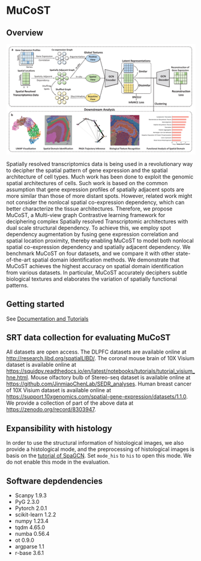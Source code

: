 # MuCoST

## Overview
![](https://github.com/tju-zl/MuCoST/blob/master/framework.png)

Spatially resolved transcriptomics data is being used in a revolutionary way to decipher the spatial pattern of gene expression and the spatial architecture of cell types. Much work has been done to exploit the genomic spatial architectures of cells. Such work is based on the common assumption that gene expression profiles of spatially adjacent spots are more similar than those of more distant spots. However, related work might not consider the nonlocal spatial co-expression dependency, which can better characterize the tissue architectures. Therefore, we propose MuCoST, a Multi-view graph Contrastive learning framework for deciphering complex Spatially resolved Transcriptomic architectures with dual scale structural dependency. To achieve this, we employ spot dependency augmentation by fusing gene expression correlation and spatial location proximity, thereby enabling MuCoST to model both nonlocal spatial co-expression dependency and spatially adjacent dependency. We benchmark MuCoST on four datasets, and we compare it with other state-of-the-art spatial domain identification methods. We demonstrate that MuCoST achieves the highest accuracy on spatial domain identification from various datasets. In particular, MuCoST accurately deciphers subtle biological textures and elaborates the variation of spatially functional patterns.

## Getting started
See [Documentation and Tutorials](https://github.com/tju-zl/MuCoST/blob/master/MuCoST_DLPFC%20Tutorial.ipynb)

## SRT data collection for evaluating MuCoST
All datasets are open access. The DLPFC datasets are available online at http://research.libd.org/spatialLIBD/. The coronal mouse brain of 10X Visium dataset is available online at https://squidpy.readthedocs.io/en/latest/notebooks/tutorials/tutorial_visium_hne.html. Mouse olfactory bulb of Stereo-seq dataset is available online at https://github.com/JinmiaoChenLab/SEDR_analyses. Human breast cancer of 10X Visium dataset is available online at https://support.10xgenomics.com/spatial-gene-expression/datasets/1.1.0. We provide a collection of part of the above data at https://zenodo.org/record/8303947.

## Expansibility with histology
In order to use the structural information of histological images, we also provide a histological mode, and the preprocessing of histological images is basis on the [tutorial of SpaGCN](https://github.com/jianhuupenn/SpaGCN/blob/master/tutorial/tutorial.ipynb). Set `mode_his` to `his` to open this mode. We do not enable this mode in the evaluation.

## Software depdendencies
- Scanpy 1.9.3
- PyG 2.3.0
- Pytorch 2.0.1
- scikit-learn 1.2.2
- numpy 1.23.4
- tqdm 4.65.0
- numba 0.56.4
- ot 0.9.0
- argparse 1.1
- r-base 3.6.1
